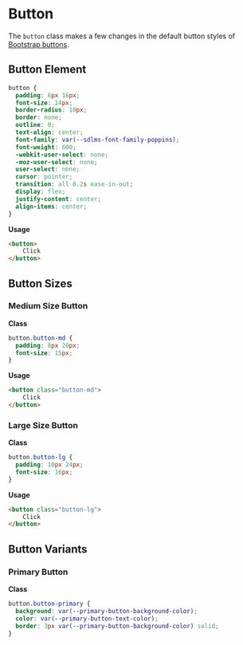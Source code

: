 # Button

The `button` class makes a few changes in the default button styles of [Bootstrap buttons](https://getbootstrap.com/docs/5.3/components/buttons/).

## Button Element

```css
button {
  padding: 6px 16px;
  font-size: 14px;
  border-radius: 10px;
  border: none;
  outline: 0;
  text-align: center;
  font-family: var(--sdlms-font-family-poppins);
  font-weight: 600;
  -webkit-user-select: none;
  -moz-user-select: none;
  user-select: none;
  cursor: pointer;
  transition: all 0.2s ease-in-out;
  display: flex;
  justify-content: center;
  align-items: center;
}
```

**Usage**

```html
<button>
    Click
</button>
```

## Button Sizes

### Medium Size Button

**Class**

```css
button.button-md {
  padding: 8px 20px;
  font-size: 15px;
}
```

**Usage**

```html
<button class="button-md">
    Click
</button>
```

### Large Size Button

**Class**

```css
button.button-lg {
  padding: 10px 24px;
  font-size: 16px;
}
```

**Usage**

```html
<button class="button-lg">
    Click
</button>
```

## Button Variants

### Primary Button

**Class**

```css
button.button-primary {
  background: var(--primary-button-background-color);
  color: var(--primary-button-text-color);
  border: 3px var(--primary-button-background-color) solid;
}
```
